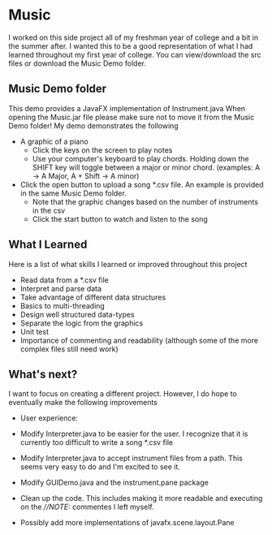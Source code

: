 # Music
I worked on this side project all of my freshman year of college and a bit in the summer after.
I wanted this to be a good representation of what I had learned throughout my first year of college.
You can view/download the src files or download the Music Demo folder.

## Music Demo folder
This demo provides a JavaFX implementation of Instrument.java
When opening the Music.jar file please make sure not to move it from the Music Demo folder!
My demo demonstrates the following
  - A graphic of a piano
    - Click the keys on the screen to play notes
    - Use your computer's keyboard to play chords. 
      Holding down the SHIFT key will toggle between a major or minor chord.
      (examples: A -> A Major, A + Shift -> A minor)
  - Click the open button to upload a song *.csv file. An example is provided in the same Music Demo folder.
    - Note that the graphic changes based on the number of instruments in the csv
    - Click the start button to watch and listen to the song
    
## What I Learned
Here is a list of what skills I learned or improved throughout this project
  - Read data from a *.csv file
  - Interpret and parse data
  - Take advantage of different data structures
  - Basics to multi-threading
  - Design well structured data-types
  - Separate the logic from the graphics
  - Unit test
  - Importance of commenting and readability (although some of the more complex files still need work)
  
## What's next?
I want to focus on creating a different project. However, I do hope to eventually make the following improvements
  - User experience:
   - Modify Interpreter.java to be easier for the user. I recognize that it is currently too difficult to write a song *.csv file
   - Modify Interpreter.java to accept instrument files from a path. This seems very easy to do and I'm excited to see it.
   - Modify GUIDemo.java and the instrument.pane package
   
  - Clean up the code. This includes making it more readable and executing on the *//NOTE:* commentes I left myself.
  - Possibly add more implementations of javafx.scene.layout.Pane
  
